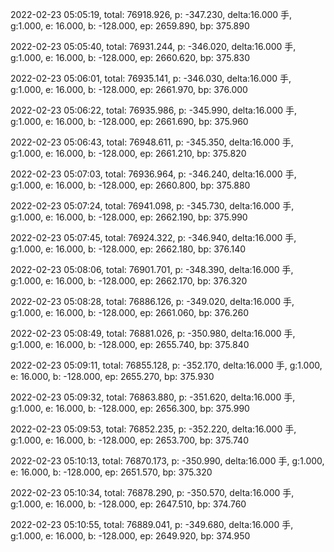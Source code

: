 2022-02-23 05:05:19, total: 76918.926, p: -347.230, delta:16.000 手, g:1.000, e: 16.000, b: -128.000, ep: 2659.890, bp: 375.890

2022-02-23 05:05:40, total: 76931.244, p: -346.020, delta:16.000 手, g:1.000, e: 16.000, b: -128.000, ep: 2660.620, bp: 375.830

2022-02-23 05:06:01, total: 76935.141, p: -346.030, delta:16.000 手, g:1.000, e: 16.000, b: -128.000, ep: 2661.970, bp: 376.000

2022-02-23 05:06:22, total: 76935.986, p: -345.990, delta:16.000 手, g:1.000, e: 16.000, b: -128.000, ep: 2661.690, bp: 375.960

2022-02-23 05:06:43, total: 76948.611, p: -345.350, delta:16.000 手, g:1.000, e: 16.000, b: -128.000, ep: 2661.210, bp: 375.820

2022-02-23 05:07:03, total: 76936.964, p: -346.240, delta:16.000 手, g:1.000, e: 16.000, b: -128.000, ep: 2660.800, bp: 375.880

2022-02-23 05:07:24, total: 76941.098, p: -345.730, delta:16.000 手, g:1.000, e: 16.000, b: -128.000, ep: 2662.190, bp: 375.990

2022-02-23 05:07:45, total: 76924.322, p: -346.940, delta:16.000 手, g:1.000, e: 16.000, b: -128.000, ep: 2662.180, bp: 376.140

2022-02-23 05:08:06, total: 76901.701, p: -348.390, delta:16.000 手, g:1.000, e: 16.000, b: -128.000, ep: 2662.170, bp: 376.320

2022-02-23 05:08:28, total: 76886.126, p: -349.020, delta:16.000 手, g:1.000, e: 16.000, b: -128.000, ep: 2661.060, bp: 376.260

2022-02-23 05:08:49, total: 76881.026, p: -350.980, delta:16.000 手, g:1.000, e: 16.000, b: -128.000, ep: 2655.740, bp: 375.840

2022-02-23 05:09:11, total: 76855.128, p: -352.170, delta:16.000 手, g:1.000, e: 16.000, b: -128.000, ep: 2655.270, bp: 375.930

2022-02-23 05:09:32, total: 76863.880, p: -351.620, delta:16.000 手, g:1.000, e: 16.000, b: -128.000, ep: 2656.300, bp: 375.990

2022-02-23 05:09:53, total: 76852.235, p: -352.220, delta:16.000 手, g:1.000, e: 16.000, b: -128.000, ep: 2653.700, bp: 375.740

2022-02-23 05:10:13, total: 76870.173, p: -350.990, delta:16.000 手, g:1.000, e: 16.000, b: -128.000, ep: 2651.570, bp: 375.320

2022-02-23 05:10:34, total: 76878.290, p: -350.570, delta:16.000 手, g:1.000, e: 16.000, b: -128.000, ep: 2647.510, bp: 374.760

2022-02-23 05:10:55, total: 76889.041, p: -349.680, delta:16.000 手, g:1.000, e: 16.000, b: -128.000, ep: 2649.920, bp: 374.950